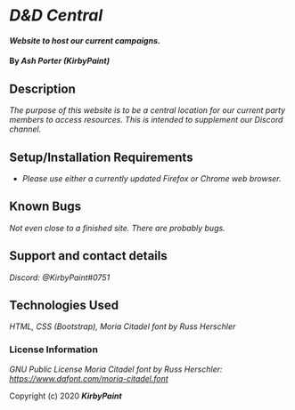 # _D&D Central_

#### _Website to host our current campaigns._

#### By _**Ash Porter (KirbyPaint)**_

## Description

_The purpose of this website is to be a central location for our current party members to access resources. This is intended to supplement our Discord channel._

## Setup/Installation Requirements

* _Please use either a currently updated Firefox or Chrome web browser._

## Known Bugs

_Not even close to a finished site. There are probably bugs._

## Support and contact details

_Discord: @KirbyPaint#0751_

## Technologies Used

_HTML, CSS (Bootstrap), Moria Citadel font by Russ Herschler_

### License Information

*GNU Public License*
*Moria Citadel font by Russ Herschler: https://www.dafont.com/moria-citadel.font*

Copyright (c) 2020 **_KirbyPaint_**
